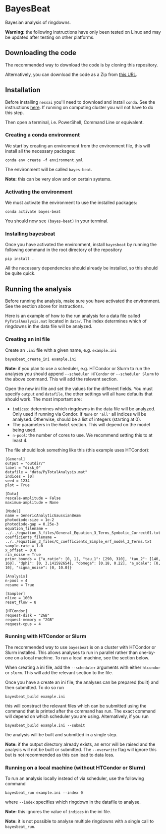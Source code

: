 # BayesBeat

Bayesian analysis of ringdowns.

**Warning:** the following instructions have only been tested on Linux and may be updated after testing on other platforms.

## Downloading the code

The recommended way to download the code is by cloning this repository. 

Alternatively, you can download the code as a Zip from [this URL](https://github.com/mj-will/bayesbeat/archive/refs/heads/main.zip).

## Installation

Before installing `nessai` you'll need to download and install `conda`. See the instructions [here](https://docs.conda.io/projects/conda/en/latest/user-guide/install/index.html). If running on computing cluster you will not have to do this step.

Then open a terminal, i.e. PowerShell, Command Line or equivalent.

### Creating a conda environment

We start by creating an environment from the environment file, this will install all the necessary packages:

```
conda env create -f environment.yml
```

The environment will be called `bayes-beat`.

**Note:** this can be very slow and on certain systems.

### Activating the environment

We must activate the environment to use the installed packages:

```
conda activate bayes-beat
```

You should now see `(bayes-beat)` in your terminal.


### Installing bayesbeat

Once you have activated the environment, install `bayesbeat` by running the following command in the root directory of the repository

```
pip install .
```

All the necessary dependencies should already be installed, so this should be quite quick.

## Running the analysis

Before running the analysis, make sure you have activated the environment. See the section above for instructions.

Here is an example of how to the run analysis for a data file called `PyTotalAnalysis.mat` located in `data/`. The index determines which of ringdowns in the data file will be analyzed.

### Creating an ini file

Create an `.ini` file with a given name, e.g. `example.ini`

```
bayesbeat_create_ini example.ini
```

**Note:** if you plan to use a scheduler, e.g. HTCondor or Slurm to run the analyses you should append `--scheduler HTCondor` or `--scheduler Slurm` to the above command. This will add the relevant section.

Open the new ini file and set the values for the different fields.
You must specify `output` and `datafile`, the other settings will all have defaults that should work.
The most important are:

* `indices`: determines which ringdowns in the data file will be analyzed. Only used if running via Condor. If `None` or `'all'` all indices will be analysed. Otherwise, should be a list of integers (starting at 0).
* The parameters in the `Model` section. This will depend on the model being used.
* `n-pool`: the number of cores to use. We recommend setting this to at least 4.

The file should look something like this (this example uses HTCondor):

```
[General]
output = "outdir/"
label = "disk_0"
datafile = "data/PyTotalAnalysis.mat"
indices = [0]
seed = 1234
plot = True

[Data]
rescale-amplitude = False
maximum-amplitude = None

[Model]
name = GenericAnalyticGaussianBeam
photodiode-size = 1e-2
photodiode-gap = 0.25e-3
equation_filename = ../../equation_3_files/General_Equation_3_Terms_Symbolic_Correct01.txt
coefficients_filename = ../../equation_3_files/C_coefficients_Simple_erf_model_3_Terms.txt
sample-rate = 1.0
x_offset = 0.0
rin_noise = True
prior_bounds = {"a_ratio": [0, 1], "tau_1": [290, 310], "tau_2": [140, 160], "dphi": [0, 3.141592654], "domega": [0.18, 0.22], "a_scale": [0, 10], "sigma_noise": [0, 10.0]}

[Analysis]
n-pool = 4
resume = True

[Sampler]
nlive = 1000
reset_flow = 8

[HTCondor]
request-disk = "2GB"
request-memory = "2GB"
request-cpus = 4
```

### Running with HTCondor or Slurm

The recommended way to use `bayesbeat` is on a cluster with HTCondor or Slurm installed.
This allows analyses to run in parallel rather than one-by-one on a local machine.
To run a local machine, see the section below.

When creating a ini file, add the `--scheduler` arguments with either `htcondor` or
`slurm`. This will add the relevant section to the file.

Once you have a create an ini file, the analyses can be prepared (built) and then submitted.
To do so run

```
bayesbeat_build example.ini
```

this will construct the relevant files which can be submitted using the command that is printed after the command has run.
The exact command will depend on which scheduler you are using.
Alternatively, if you run

```
bayesbeat_build example.ini --submit
```

the analysis will be built and submitted in a single step.

**Note:** if the output directory already exists, an error will be raised and the analysis will not be built or submitted. The `--overwrite` flag will ignore this but is not recommended as this can lead to data loss.

### Running on a local machine (without HTCondor or Slurm)

To run an analysis locally instead of via scheduler, use the following command

```
bayesbeat_run example.ini --index 0
```

where `--index` specifies which ringdown in the datafile to analyse.

**Note:** this ignores the value of `indices` in the ini file.

**Note:** it is not possible to analyse multiple ringdowns with a single call to `bayesbeat_run`.

